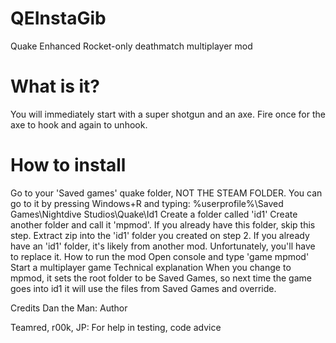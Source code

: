 # QEInstaGib
Quake Enhanced Rocket-only deathmatch multiplayer mod

# What is it?

You will immediately start with a super shotgun and an axe. Fire once for the axe to hook and again to unhook.

# How to install
Go to your 'Saved games' quake folder, NOT THE STEAM FOLDER. You can go to it by pressing Windows+R and typing: %userprofile%\Saved Games\Nightdive Studios\Quake\Id1
Create a folder called 'id1'
Create another folder and call it 'mpmod'. If you already have this folder, skip this step.
Extract zip into the 'id1' folder you created on step 2. If you already have an 'id1' folder, it's likely from another mod. Unfortunately, you'll have to replace it.
How to run the mod
Open console and type 'game mpmod'
Start a multiplayer game
Technical explanation
When you change to mpmod, it sets the root folder to be Saved Games, so next time the game goes into id1 it will use the files from Saved Games and override.


Credits
Dan the Man: Author

Teamred, r00k, JP: For help in testing, code advice
